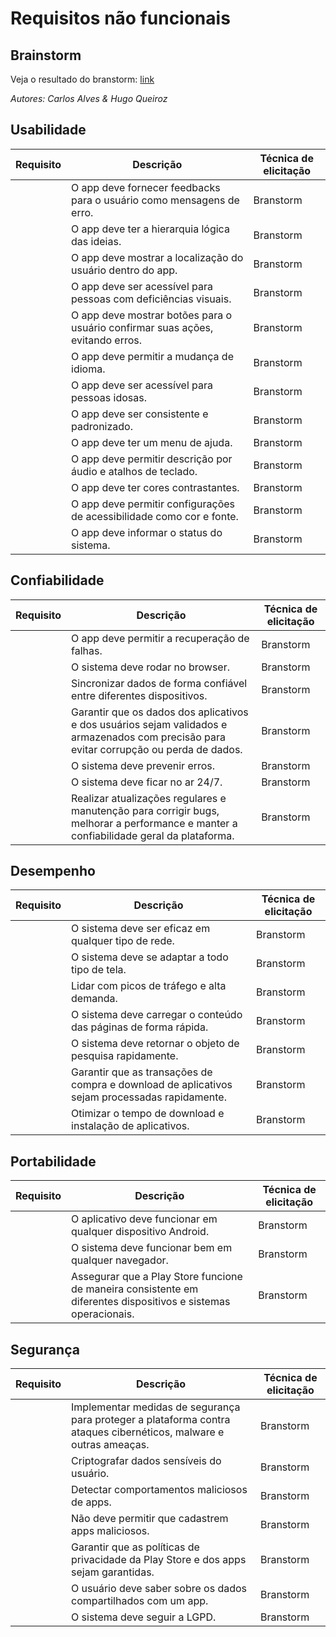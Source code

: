 # Requisitos não funcionais


## Brainstorm

Veja o resultado do branstorm: [link](../assets/imagens/brainstorm_nao_func.pdf)

*Autores: Carlos Alves & Hugo Queiroz*


## Usabilidade
| Requisito      | Descrição                                                                                                              | Técnica de elicitação |
| -------------- | ------------------------------------------------------------------------------------------------------------------------- | ------------ |
|                | O app deve fornecer feedbacks para o usuário como mensagens de erro.                                                      | Branstorm          |
|                | O app deve ter a hierarquia lógica das ideias.                                                                            | Branstorm          |
|                | O app deve mostrar a localização do usuário dentro do app.                                                                | Branstorm          |
|                | O app deve ser acessível para pessoas com deficiências visuais.                                                           | Branstorm          |
|                | O app deve mostrar botões para o usuário confirmar suas ações, evitando erros.                                            | Branstorm          |
|                | O app deve permitir a mudança de idioma.                                                                                  | Branstorm          |
|                | O app deve ser acessível para pessoas idosas.                                                                             | Branstorm          |
|                | O app deve ser consistente e padronizado.                                                                                 | Branstorm          |
|                | O app deve ter um menu de ajuda.                                                                                          | Branstorm          |
|                | O app deve permitir descrição por áudio e atalhos de teclado.                                                             | Branstorm          |
|                | O app deve ter cores contrastantes.                                                                                       | Branstorm          |
|                | O app deve permitir configurações de acessibilidade como cor e fonte.                                                     | Branstorm          |
|                | O app deve informar o status do sistema.                                                                                  | Branstorm          |


## Confiabilidade

| Requisito      | Descrição                                                                                                             | Técnica de elicitação |
| -------------- | ------------------------------------------------------------------------------------------------------------------------- | ------------ |
|                | O app deve permitir a recuperação de falhas.                                                                              | Branstorm          |
|                | O sistema deve rodar no browser.                                                                                          | Branstorm          |
|                | Sincronizar dados de forma confiável entre diferentes dispositivos.                                                       | Branstorm          |
|                | Garantir que os dados dos aplicativos e dos usuários sejam validados e armazenados com precisão para evitar corrupção ou perda de dados. | Branstorm          |
|                | O sistema deve prevenir erros.                                                                                            | Branstorm          |
|                | O sistema deve ficar no ar 24/7.                                                                                          | Branstorm          |
|                | Realizar atualizações regulares e manutenção para corrigir bugs, melhorar a performance e manter a confiabilidade geral da plataforma. | Branstorm          |


## Desempenho


| Requisito      | Descrição                                                                                                               | Técnica de elicitação |
| -------------- | ------------------------------------------------------------------------------------------------------------------------- | ------------ |
|                | O sistema deve ser eficaz em qualquer tipo de rede.                                                                       | Branstorm          |
|                | O sistema deve se adaptar a todo tipo de tela.                                                                            | Branstorm          |
|                | Lidar com picos de tráfego e alta demanda.                                                                                | Branstorm          |
|                | O sistema deve carregar o conteúdo das páginas de forma rápida.                                                           | Branstorm          |
|                | O sistema deve retornar o objeto de pesquisa rapidamente.                                                                 | Branstorm          |
|                | Garantir que as transações de compra e download de aplicativos sejam processadas rapidamente.                             | Branstorm          |
|                | Otimizar o tempo de download e instalação de aplicativos.                                                                 | Branstorm          |

## Portabilidade


| Requisito      | Descrição                                                                                                              | Técnica de elicitação |
| -------------- | ------------------------------------------------------------------------------------------------------------------------- | ------------ |
|                | O aplicativo deve funcionar em qualquer dispositivo Android.                                                              | Branstorm          |
|                | O sistema deve funcionar bem em qualquer navegador.                                                                       | Branstorm          |
|                | Assegurar que a Play Store funcione de maneira consistente em diferentes dispositivos e sistemas operacionais.            | Branstorm          |

## Segurança



| Requisito      | Descrição                                                                                                               | Técnica de elicitação |
| -------------- | ------------------------------------------------------------------------------------------------------------------------- | ------------ |
|                | Implementar medidas de segurança para proteger a plataforma contra ataques cibernéticos, malware e outras ameaças.        | Branstorm          |
|                | Criptografar dados sensíveis do usuário.                                                                                  | Branstorm          |
|                | Detectar comportamentos maliciosos de apps.                                                                               | Branstorm          |
|                | Não deve permitir que cadastrem apps maliciosos.                                                                          | Branstorm          |
|                | Garantir que as políticas de privacidade da Play Store e dos apps sejam garantidas.                                        | Branstorm          |
|                | O usuário deve saber sobre os dados compartilhados com um app.                                                            | Branstorm          |
|                | O sistema deve seguir a LGPD.                                                                                             | Branstorm          |
